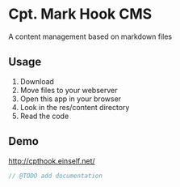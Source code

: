 # Cpt. Mark Hook CMS

A content management based on markdown files

## Usage

1. Download
2. Move files to your webserver
3. Open this app in your browser
4. Look in the res/content directory
5. Read the code

## Demo

http://cpthook.einself.net/


```php
// @TODO add documentation
```